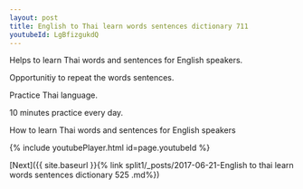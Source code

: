 ```yaml
---
layout: post
title: English to Thai learn words sentences dictionary 711 
youtubeId: LgBfizgukdQ
---
```

 
 
Helps to learn Thai words and sentences for English speakers.

Opportunitiy to repeat the words sentences. 

Practice Thai language. 
 
10 minutes practice every day. 
 
How to learn Thai words and sentences for English speakers 
 
{% include youtubePlayer.html id=page.youtubeId %}
 
 
[Next]({{ site.baseurl }}{% link  split1/_posts/2017-06-21-English to thai learn words sentences dictionary 525 .md%})
 

